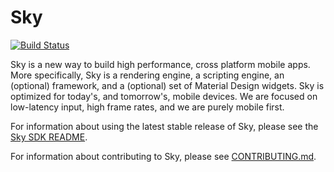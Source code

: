 Sky
===

[![Build Status](https://travis-ci.org/domokit/sky_engine.svg)](https://travis-ci.org/domokit/sky_engine)

Sky is a new way to build high performance, cross platform mobile apps.
More specifically, Sky is a rendering engine, a scripting engine, an
(optional) framework, and a (optional) set of Material Design widgets.
Sky is optimized for today's, and tomorrow's, mobile devices. We are focused
on low-latency input, high frame rates, and we are purely mobile first.

For information about using the latest stable release of Sky, please
see the [Sky SDK README](sky/sdk/README.md).

For information about contributing to Sky, please see
[CONTRIBUTING.md](CONTRIBUTING.md).
